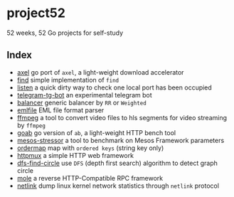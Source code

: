 # project52
52 weeks, 52 Go projects for self-study

Index
------
  * [axel](axel)  go port of `axel`, a light-weight download accelerator
  * [find](find)  simple implementation of `find`
  * [listen](listen) a quick dirty way to check one local port has been occupied
  * [telegram-tg-bot](telegram-tg-bot) an experimental telegram bot
  * [balancer](balancer) generic balancer by `RR` or `Weighted`
  * [emlfile](emlfile) EML file format parser
  * [ffmpeg](ffmpeg) a tool to convert video files to hls segments for video streaming by `ffmpeg`
  * [goab](goab) go version of `ab`, a light-weight HTTP bench tool
  * [mesos-stressor](mesos-stressor) a tool to benchmark on Mesos Framework parameters
  * [ordermap](ordermap) map with `ordered keys` (string key only)
  * [httpmux](httpmux) a simple HTTP web framework
  * [dfs-find-circle](dfs-find-circle) use `DFS` (depth first search) algorithm to detect graph circle
  * [mole](mole) a reverse HTTP-Compatible RPC framework
  * [netlink](netlink) dump linux kernel network statistics through `netlink` protocol
